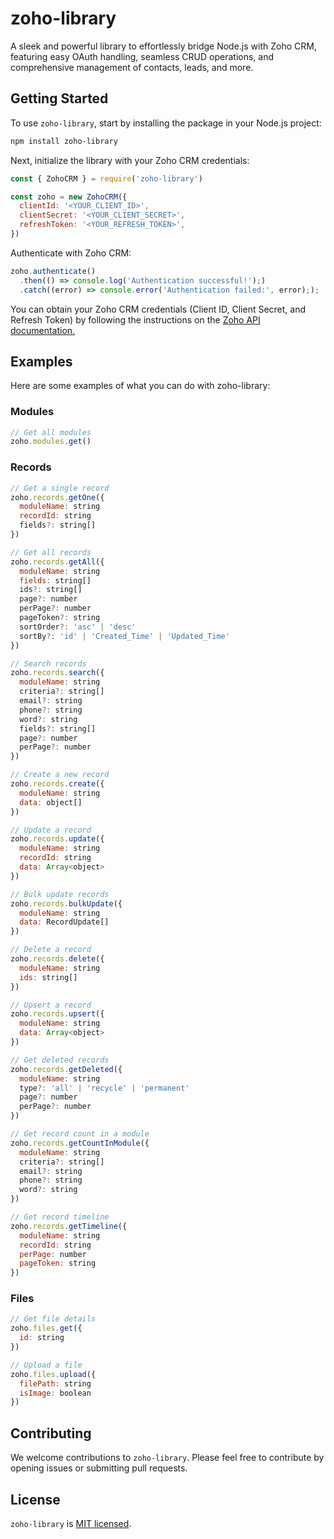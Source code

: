 # zoho-library

A sleek and powerful library to effortlessly bridge Node.js with Zoho CRM, featuring easy OAuth handling, seamless CRUD operations, and comprehensive management of contacts, leads, and more.

## Getting Started

To use `zoho-library`, start by installing the package in your Node.js project:

```bash
npm install zoho-library
```

Next, initialize the library with your Zoho CRM credentials:

```javascript
const { ZohoCRM } = require('zoho-library')

const zoho = new ZohoCRM({
  clientId: '<YOUR_CLIENT_ID>',
  clientSecret: '<YOUR_CLIENT_SECRET>',
  refreshToken: '<YOUR_REFRESH_TOKEN>',
})
```

Authenticate with Zoho CRM:

```javascript
zoho.authenticate()
  .then(() => console.log('Authentication successful!');)
  .catch((error) => console.error('Authentication failed:', error););
```

You can obtain your Zoho CRM credentials (Client ID, Client Secret, and Refresh Token) by following the instructions on the [Zoho API documentation.](https://www.zoho.com/crm/developer/docs/api/v5/)

## Examples

Here are some examples of what you can do with zoho-library:

### Modules

```javascript
// Get all modules
zoho.modules.get()
```

### Records

```javascript
// Get a single record
zoho.records.getOne({
  moduleName: string
  recordId: string
  fields?: string[]
})

// Get all records
zoho.records.getAll({
  moduleName: string
  fields: string[]
  ids?: string[]
  page?: number
  perPage?: number
  pageToken?: string
  sortOrder?: 'asc' | 'desc'
  sortBy?: 'id' | 'Created_Time' | 'Updated_Time'
})

// Search records
zoho.records.search({
  moduleName: string
  criteria?: string[]
  email?: string
  phone?: string
  word?: string
  fields?: string[]
  page?: number
  perPage?: number
})

// Create a new record
zoho.records.create({
  moduleName: string
  data: object[]
})

// Update a record
zoho.records.update({
  moduleName: string
  recordId: string
  data: Array<object>
})

// Bulk update records
zoho.records.bulkUpdate({
  moduleName: string
  data: RecordUpdate[]
})

// Delete a record
zoho.records.delete({
  moduleName: string
  ids: string[]
})

// Upsert a record
zoho.records.upsert({
  moduleName: string
  data: Array<object>
})

// Get deleted records
zoho.records.getDeleted({
  moduleName: string
  type?: 'all' | 'recycle' | 'permanent'
  page?: number
  perPage?: number
})

// Get record count in a module
zoho.records.getCountInModule({
  moduleName: string
  criteria?: string[]
  email?: string
  phone?: string
  word?: string
})

// Get record timeline
zoho.records.getTimeline({
  moduleName: string
  recordId: string
  perPage: number
  pageToken: string
})
```

### Files

```javascript
// Get file details
zoho.files.get({
  id: string
})

// Upload a file
zoho.files.upload({
  filePath: string
  isImage: boolean
})
```

## Contributing

We welcome contributions to `zoho-library`. Please feel free to contribute by opening issues or submitting pull requests.

## License

`zoho-library` is [MIT licensed](https://opensource.org/license/mit).
